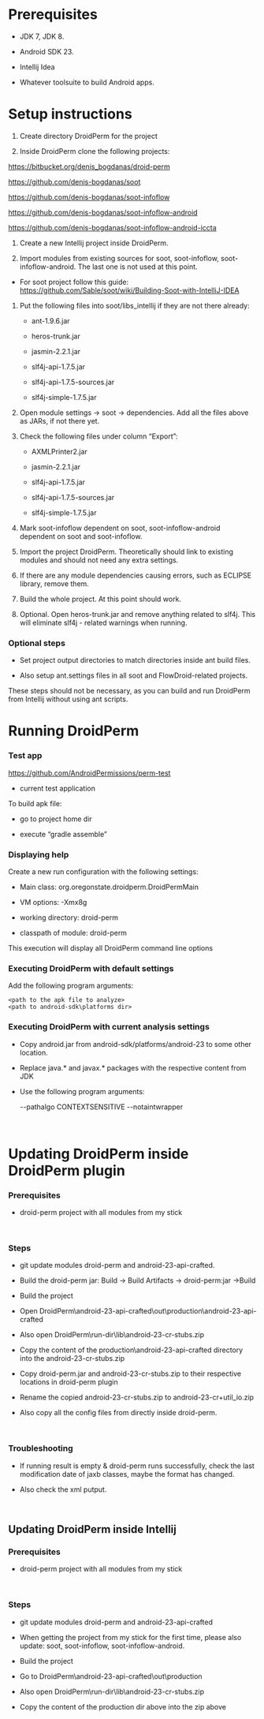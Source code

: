 Prerequisites
=============

-   JDK 7, JDK 8.

-   Android SDK 23.

-   Intellij Idea

-   Whatever toolsuite to build Android apps.

Setup instructions
==================

1.  Create directory DroidPerm for the project

2.  Inside DroidPerm clone the following projects:

<https://bitbucket.org/denis_bogdanas/droid-perm>

<https://github.com/denis-bogdanas/soot>

<https://github.com/denis-bogdanas/soot-infoflow>

<https://github.com/denis-bogdanas/soot-infoflow-android>

<https://github.com/denis-bogdanas/soot-infoflow-android-iccta>

1.  Create a new Intellij project inside DroidPerm.

2.  Import modules from existing sources for soot, soot-infoflow,
    soot-infoflow-android. The last one is not used at this point.

-   For soot project follow this guide:
    https://github.com/Sable/soot/wiki/Building-Soot-with-IntelliJ-IDEA

1.  Put the following files into soot/libs\_intellij if they are not there
    already:

    -   ant-1.9.6.jar

    -   heros-trunk.jar

    -   jasmin-2.2.1.jar

    -   slf4j-api-1.7.5.jar

    -   slf4j-api-1.7.5-sources.jar

    -   slf4j-simple-1.7.5.jar

2.  Open module settings -\> soot -\> dependencies. Add all the files above as
    JARs, if not there yet.

3.  Check the following files under column “Export”:

    -   AXMLPrinter2.jar

    -   jasmin-2.2.1.jar

    -   slf4j-api-1.7.5.jar

    -   slf4j-api-1.7.5-sources.jar

    -   slf4j-simple-1.7.5.jar

4.  Mark soot-infoflow dependent on soot, soot-infoflow-android dependent on
    soot and soot-infoflow.

5.  Import the project DroidPerm. Theoretically should link to existing modules
    and should not need any extra settings.

6.  If there are any module dependencies causing errors, such as ECLIPSE
    library, remove them.

7.  Build the whole project. At this point should work.

8.  Optional. Open heros-trunk.jar and remove anything related to slf4j. This
    will eliminate slf4j - related warnings when running.

### Optional steps

-   Set project output directories to match directories inside ant build files.

-   Also setup ant.settings files in all soot and FlowDroid-related projects.

These steps should not be necessary, as you can build and run DroidPerm from
Intellij without using ant scripts.

Running DroidPerm
=================

### Test app

<https://github.com/AndroidPermissions/perm-test>

-   current test application

To build apk file:

-   go to project home dir

-   execute “gradle assemble”

### Displaying help

Create a new run configuration with the following settings:

-   Main class: org.oregonstate.droidperm.DroidPermMain

-   VM options: -Xmx8g

-   working directory: droid-perm

-   classpath of module: droid-perm

This execution will display all DroidPerm command line options

### Executing DroidPerm with default settings

Add the following program arguments:

~~~~~~~~~~~~~~~~~~~~~~~~~~~~~~~~~~~~~~~~~~~~~~~~~~~~~~~~~~~~~~~~~~~~~~~~~~~~~~~~
<path to the apk file to analyze>
<path to android-sdk\platforms dir>
~~~~~~~~~~~~~~~~~~~~~~~~~~~~~~~~~~~~~~~~~~~~~~~~~~~~~~~~~~~~~~~~~~~~~~~~~~~~~~~~

### Executing DroidPerm with current analysis settings

-   Copy android.jar from android-sdk/platforms/android-23 to some other
    location.

-   Replace java.\* and javax.\* packages with the respective content from JDK

-   Use the following program arguments:

    \--pathalgo CONTEXTSENSITIVE --notaintwrapper

 

Updating DroidPerm inside DroidPerm plugin
==========================================

### Prerequisites

-   droid-perm project with all modules from my stick

 

### Steps

-   git update modules droid-perm and android-23-api-crafted.

-   Build the droid-perm jar: Build -\> Build Artifacts -\> droid-perm:jar
    -\>Build

-   Build the project

-   Open DroidPerm\\android-23-api-crafted\\out\\production\\android-23-api-crafted

-   Also open DroidPerm\\run-dir\\lib\\android-23-cr-stubs.zip

-   Copy the content of the production\\android-23-api-crafted directory into the android-23-cr-stubs.zip

-   Copy droid-perm.jar and android-23-cr-stubs.zip to their respective
    locations in droid-perm plugin

-   Rename the copied android-23-cr-stubs.zip to android-23-cr+util_io.zip

-   Also copy all the config files from directly inside droid-perm.

 

### Troubleshooting

-   If running result is empty & droid-perm runs successfully, check the last
    modification date of jaxb classes, maybe the format has changed.

-   Also check the xml putput.

 

Updating DroidPerm inside Intellij
----------------------------------

### Prerequisites

-   droid-perm project with all modules from my stick

 

### Steps

-   git update modules droid-perm and android-23-api-crafted

-   When getting the project from my stick for the first time, please also
    update: soot, soot-infoflow, soot-infoflow-android.

-   Build the project

-   Go to DroidPerm\\android-23-api-crafted\\out\\production

-   Also open DroidPerm\\run-dir\\lib\\android-23-cr-stubs.zip

-   Copy the content of the production dir above into the zip above

 
